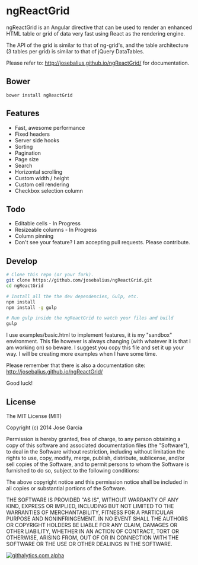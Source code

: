 ngReactGrid
===========

ngReactGrid is an Angular directive that can be used to render an enhanced HTML table or grid of data very fast using React as the rendering engine. 

The API of the grid is similar to that of ng-grid's, and the table architecture (3 tables per grid) is similar to that of jQuery DataTables.

Please refer to: http://josebalius.github.io/ngReactGrid/ for documentation.

Bower
-----

```
bower install ngReactGrid
```

Features
--------
* Fast, awesome performance
* Fixed headers
* Server side hooks
* Sorting
* Pagination
* Page size
* Search
* Horizontal scrolling
* Custom width / height
* Custom cell rendering
* Checkbox selection column

Todo
----
* Editable cells - In Progress
* Resizeable columns - In Progress
* Column pinning
* Don't see your feature? I am accepting pull requests. Please contribute.

Develop
-------

```bash
# Clone this repo (or your fork).
git clone https://github.com/josebalius/ngReactGrid.git
cd ngReactGrid

# Install all the the dev dependencies, Gulp, etc.
npm install
npm install -g gulp

# Run gulp inside the ngReactGrid to watch your files and build
gulp
```

I use examples/basic.html to implement features, it is my "sandbox" environment. This file however is always changing (with whatever it is that I am working on) so beware. I suggest you copy this file and set it up your way. I will be creating more examples when I have some time.

Please remember that there is also a documentation site: http://josebalius.github.io/ngReactGrid/

Good luck!

License
----------
The MIT License (MIT)

Copyright (c) 2014 Jose Garcia

Permission is hereby granted, free of charge, to any person obtaining a copy
of this software and associated documentation files (the "Software"), to deal
in the Software without restriction, including without limitation the rights
to use, copy, modify, merge, publish, distribute, sublicense, and/or sell
copies of the Software, and to permit persons to whom the Software is
furnished to do so, subject to the following conditions:

The above copyright notice and this permission notice shall be included in all
copies or substantial portions of the Software.

THE SOFTWARE IS PROVIDED "AS IS", WITHOUT WARRANTY OF ANY KIND, EXPRESS OR
IMPLIED, INCLUDING BUT NOT LIMITED TO THE WARRANTIES OF MERCHANTABILITY,
FITNESS FOR A PARTICULAR PURPOSE AND NONINFRINGEMENT. IN NO EVENT SHALL THE
AUTHORS OR COPYRIGHT HOLDERS BE LIABLE FOR ANY CLAIM, DAMAGES OR OTHER
LIABILITY, WHETHER IN AN ACTION OF CONTRACT, TORT OR OTHERWISE, ARISING FROM,
OUT OF OR IN CONNECTION WITH THE SOFTWARE OR THE USE OR OTHER DEALINGS IN THE
SOFTWARE.

[![githalytics.com alpha](https://cruel-carlota.pagodabox.com/c9197bf5c6addea6996a8a242645fe48 "githalytics.com")](http://githalytics.com/josebalius/ngReactGrid)
